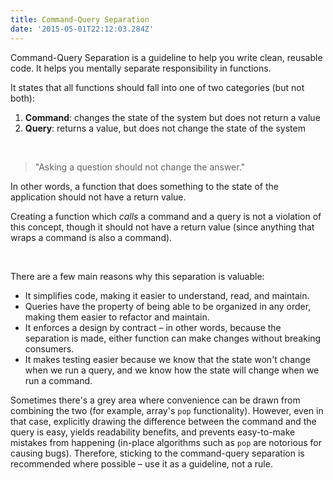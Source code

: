 ```yaml
---
title: Command-Query Separation
date: '2015-05-01T22:12:03.284Z'
---
```


Command-Query Separation is a guideline to help you write clean, reusable code. It helps you mentally separate responsibility in functions.

It states that all functions should fall into one of two categories (but not both):

1. **Command**: changes the state of the system but does not return a value
2. **Query**: returns a value, but does not change the state of the system

&nbsp;

> "Asking a question should not change the answer."

In other words, a function that does something to the state of the application should not have a return value.

Creating a function which _calls_ a command and a query is not a violation of this concept, though it should not have a return value (since anything that wraps a command is also a command).

&nbsp;

There are a few main reasons why this separation is valuable:

- It simplifies code, making it easier to understand, read, and maintain.
- Queries have the property of being able to be organized in any order, making them easier to refactor and maintain.
- It enforces a design by contract – in other words, because the separation is made, either function can make changes without breaking consumers.
- It makes testing easier because we know that the state won't change when we run a query, and we know how the state will change when we run a command.

Sometimes there's a grey area where convenience can be drawn from combining the two (for example, array's `pop` functionality). However, even in that case, explicitly drawing the difference between the command and the query is easy, yields readability benefits, and prevents easy-to-make mistakes from happening (in-place algorithms such as `pop` are notorious for causing bugs). Therefore, sticking to the command-query separation is recommended where possible – use it as a guideline, not a rule.